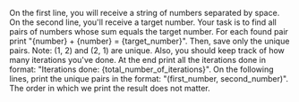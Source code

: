 On the first line, you will receive a string of numbers separated by space. On the second line, you'll receive a target number. Your task is to find all pairs of numbers whose sum equals the target number.
For each found pair print "{number} + {number} = {target_number}".
Then, save only the unique pairs. Note: (1, 2) and (2, 1) are unique.
Also, you should keep track of how many iterations you've done. 
At the end print all the iterations done in format: "Iterations done: {total_number_of_iterations}". 
On the following lines, print the unique pairs in the format: "(first_number, second_number)".
The order in which we print the result does not matter.
